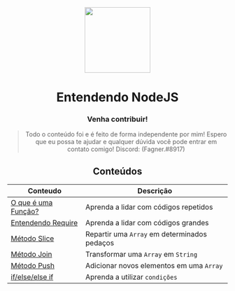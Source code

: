 <div align="center">
  <img width="150" height="150" src="https://i.imgur.com/ByPns1I.png">

<h1>Entendendo NodeJS</h1>

<h3>Venha contribuir!</h3>



> Todo o conteúdo foi e é feito de forma independente por mim! Espero que eu possa te ajudar e qualquer dúvida você pode entrar em contato comigo!
> Discord: (Fagner.#8917)



## Conteúdos
| Conteudo | Descrição |
|-------|-----------|
| [O que é uma Função?][functions_url] | Aprenda a lidar com códigos repetidos |
| [Entendendo Require][require_url] | Aprenda a lidar com códigos grandes |
| [Método Slice][slice_url] | Repartir uma `Array` em determinados pedaços |
| [Método Join][join_url] | Transformar uma `Array` em `String` |
| [Método Push][push_url] | Adicionar novos elementos em uma `Array` |
| [if/else/else if][if_url] | Aprenda a utilizar `condições` |

[functions_url]: https://github.com/fagnersales/aprendendo-nodejs/blob/master/conteudos/Funções.md
[slice_url]: https://github.com/fagnersales/aprendendo-nodejs/blob/master/conteudos/Slice.md
[join_url]: https://github.com/fagnersales/aprendendo-nodejs/blob/master/conteudos/Join.md
[push_url]: https://github.com/fagnersales/aprendendo-nodejs/blob/master/conteudos/Push.md
[require_url]: https://github.com/fagnersales/aprendendo-nodejs/blob/master/conteudos/Require.md
[if_url]: https://github.com/fagnersales/aprendendo-nodejs/blob/master/conteudos/if.md
</div>
